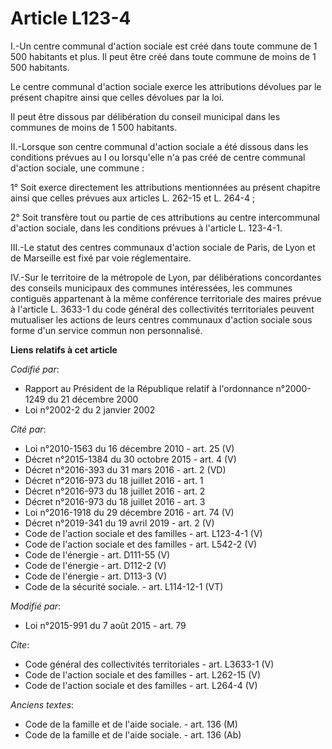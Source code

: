 # Article L123-4

I.-Un centre communal d'action sociale est créé dans toute commune de 1 500 habitants et plus. Il peut être créé dans toute
commune de moins de 1 500 habitants.

Le centre communal d'action sociale exerce les attributions dévolues par le présent chapitre ainsi que celles dévolues par la
loi.

Il peut être dissous par délibération du conseil municipal dans les communes de moins de 1 500 habitants.

II.-Lorsque son centre communal d'action sociale a été dissous dans les conditions prévues au I ou lorsqu'elle n'a pas créé
de centre communal d'action sociale, une commune :

1° Soit exerce directement les attributions mentionnées au présent chapitre ainsi que celles prévues aux articles L. 262-15
et L. 264-4 ;

2° Soit transfère tout ou partie de ces attributions au centre intercommunal d'action sociale, dans les conditions prévues à
l'article L. 123-4-1.

III.-Le statut des centres communaux d'action sociale de Paris, de Lyon et de Marseille est fixé par voie réglementaire.

IV.-Sur le territoire de la métropole de Lyon, par délibérations concordantes des conseils municipaux des communes
intéressées, les communes contiguës appartenant à la même conférence territoriale des maires prévue à l'article L. 3633-1 du
code général des collectivités territoriales peuvent mutualiser les actions de leurs centres communaux d'action sociale sous
forme d'un service commun non personnalisé.

**Liens relatifs à cet article**

_Codifié par_:

  - Rapport au Président de la République relatif à l'ordonnance n°2000-1249 du 21 décembre 2000
  - Loi n°2002-2 du 2 janvier 2002

_Cité par_:

  - Loi n°2010-1563 du 16 décembre 2010 - art. 25 (V)
  - Décret n°2015-1384 du 30 octobre 2015 - art. 4 (V)
  - Décret n°2016-393 du 31 mars 2016 - art. 2 (VD)
  - Décret n°2016-973 du 18 juillet 2016 - art. 1
  - Décret n°2016-973 du 18 juillet 2016 - art. 2
  - Décret n°2016-973 du 18 juillet 2016 - art. 3
  - Loi n°2016-1918 du 29 décembre 2016 - art. 74 (V)
  - Décret n°2019-341 du 19 avril 2019 - art. 2 (V)
  - Code de l'action sociale et des familles - art. L123-4-1 (V)
  - Code de l'action sociale et des familles - art. L542-2 (V)
  - Code de l'énergie - art. D111-55 (V)
  - Code de l'énergie - art. D112-2 (V)
  - Code de l'énergie - art. D113-3 (V)
  - Code de la sécurité sociale. - art. L114-12-1 (VT)

_Modifié par_:

  - Loi n°2015-991 du 7 août 2015 - art. 79

_Cite_:

  - Code général des collectivités territoriales - art. L3633-1 (V)
  - Code de l'action sociale et des familles - art. L262-15 (V)
  - Code de l'action sociale et des familles - art. L264-4 (V)

_Anciens textes_:

  - Code de la famille et de l'aide sociale. - art. 136 (M)
  - Code de la famille et de l'aide sociale. - art. 136 (Ab)

